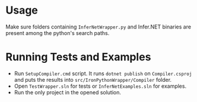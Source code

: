 # Usage

Make sure folders containing `InferNetWrapper.py` and Infer.NET binaries are present among the python's search paths.

# Running Tests and Examples

* Run `SetupCompiler.cmd` script. It runs `dotnet publish` on `Compiler.csproj` and puts the results into `src/IronPythonWrapper/Compiler` folder. 
* Open `TestWrapper.sln` for tests or `InferNetExamples.sln` for examples.
* Run the only project in the opened solution.